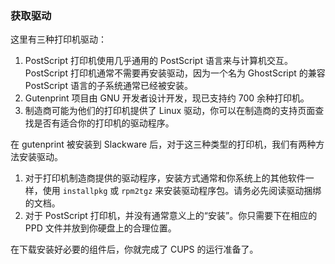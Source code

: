 ### 获取驱动

这里有三种打印机驱动：

1. PostScript 打印机使用几乎通用的 PostScript 语言来与计算机交互。PostScript 打印机通常不需要再安装驱动，因为一个名为 GhostScript 的兼容 PostScript 语言的子系统通常已经被安装。
2. Gutenprint 项目由 GNU 开发者设计开发，现已支持约 700 余种打印机。
3. 制造商可能为他们的打印机提供了 Linux 驱动，你可以在制造商的支持页面查找是否有适合你的打印机的驱动程序。

在 gutenprint 被安装到 Slackware 后，对于这三种类型的打印机，我们有两种方法安装驱动。

1. 对于打印机制造商提供的驱动程序，安装方式通常和你系统上的其他软件一样，使用 `installpkg` 或 `rpm2tgz` 来安装驱动程序包。请务必先阅读驱动捆绑的文档。
2. 对于 PostScript 打印机，并没有通常意义上的“安装”。你只需要下在相应的 PPD 文件并放到你硬盘上的合理位置。

在下载安装好必要的组件后，你就完成了 CUPS 的运行准备了。
